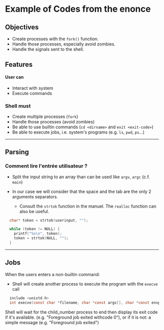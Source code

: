# Example of Codes from the enonce

## Objectives

- Create processes with the `fork()` function.
- Handle those processes, especially avoid zombies.
- Handle the signals sent to the shell.  


## Features  

#### User can

- Interact with system
- Execute commands


### Shell must

- Create multiple processes (`fork`)
- Handle those processes (avoid zombies)
- Be able to use builtin commands (`cd <dirname>` and `exit <exit-code>`)
- Be able to execute jobs, i.e. system's programs (e.g. `ls`, `pwd`, `ps`...)

---  


## Parsing  

### Comment lire l'entrée utilisateur ?

- Split the input string to an array than can be used like `argv`, `argc` (c.f. `main`)  

- In our case we will consider that the space and the tab are the only 2 arguments separators.
  - Consult the `strtok` function in the manuel. The `realloc` function can also be useful.


```C
  char* token = strtok(userinput, ""); 

  while (token != NULL) {
    printf("%s\n", token);
    token = strtok(NULL, "");
  }

```



---

## Jobs

When the users enters a non-builtin command:  

- Shell will create another process to execute the program with the `execve` call  
```C
  include <unistd.h> 
  int execve(const char *filename, char *const argv[], char *const envp[]);
```  


Shell will wait for the child_number process to end then display its exit code
if it's available. (e.g. "Foreground job exited withcode 0"),
or if it is not: a simple message (e.g. "Foreground job exited")

